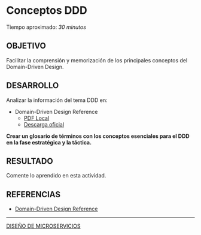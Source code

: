 # Conceptos DDD

Tiempo aproximado: _30 minutos_

## OBJETIVO

Facilitar la comprensión y memorización de los principales conceptos del Domain-Driven Design.

## DESARROLLO

Analizar la información del tema DDD en:

- Domain-Driven Design Reference
  - [PDF Local](mm/DDD_Reference_2015-03.pdf)
  - [Descarga oficial](https://www.domainlanguage.com/wp-content/uploads/2016/05/DDD_Reference_2015-03.pdf)

**Crear un glosario de términos con los conceptos esenciales para el DDD en la fase estratégica y la táctica.**

## RESULTADO

Comente lo aprendido en esta actividad.

## REFERENCIAS

- [Domain-Driven Design Reference](https://www.domainlanguage.com/wp-content/uploads/2016/05/DDD_Reference_2015-03.pdf)

---

[DISEÑO DE MICROSERVICIOS](../../M03.md)
